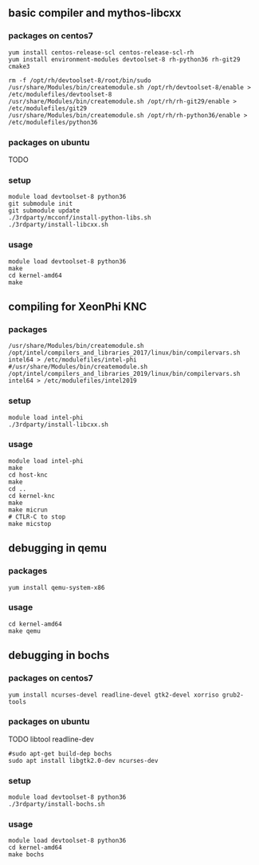 ## basic compiler and mythos-libcxx
### packages on centos7
```
yum install centos-release-scl centos-release-scl-rh
yum install environment-modules devtoolset-8 rh-python36 rh-git29 cmake3

rm -f /opt/rh/devtoolset-8/root/bin/sudo
/usr/share/Modules/bin/createmodule.sh /opt/rh/devtoolset-8/enable > /etc/modulefiles/devtoolset-8
/usr/share/Modules/bin/createmodule.sh /opt/rh/rh-git29/enable > /etc/modulefiles/git29
/usr/share/Modules/bin/createmodule.sh /opt/rh/rh-python36/enable > /etc/modulefiles/python36
```

### packages on ubuntu
TODO


### setup
```
module load devtoolset-8 python36
git submodule init 
git submodule update 
./3rdparty/mcconf/install-python-libs.sh
./3rdparty/install-libcxx.sh
```

### usage
```
module load devtoolset-8 python36
make
cd kernel-amd64
make
```


## compiling for XeonPhi KNC
### packages
```
/usr/share/Modules/bin/createmodule.sh /opt/intel/compilers_and_libraries_2017/linux/bin/compilervars.sh intel64 > /etc/modulefiles/intel-phi
#/usr/share/Modules/bin/createmodule.sh /opt/intel/compilers_and_libraries_2019/linux/bin/compilervars.sh intel64 > /etc/modulefiles/intel2019
```

### setup
```
module load intel-phi
./3rdparty/install-libcxx.sh
```

### usage
```
module load intel-phi
make
cd host-knc
make
cd ..
cd kernel-knc
make
make micrun
# CTLR-C to stop
make micstop
```


## debugging in qemu
### packages
```
yum install qemu-system-x86
```

### usage
```
cd kernel-amd64
make qemu
```


## debugging in bochs
### packages on centos7
```
yum install ncurses-devel readline-devel gtk2-devel xorriso grub2-tools
```

### packages on ubuntu
TODO libtool readline-dev
```
#sudo apt-get build-dep bochs
sudo apt install libgtk2.0-dev ncurses-dev
```

### setup
```
module load devtoolset-8 python36
./3rdparty/install-bochs.sh
```

### usage
```
module load devtoolset-8 python36
cd kernel-amd64
make bochs
```

